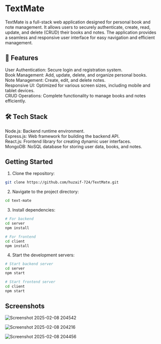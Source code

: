 # TextMate
TextMate is a full-stack web application designed for personal book and note management. It allows users to securely authenticate, create, read, update, and delete (CRUD) their books and notes. The application provides a seamless and responsive user interface for easy navigation and efficient management.


## 🚀 Features

User Authentication: Secure login and registration system. <br/> 
Book Management: Add, update, delete, and organize personal books. <br/>
Note Management: Create, edit, and delete notes. <br/>
Responsive UI: Optimized for various screen sizes, including mobile and tablet devices. <br/>
CRUD Operations: Complete functionality to manage books and notes efficiently. <br/>

## 🛠️ Tech Stack
Node.js: Backend runtime environment. <br/>
Express.js: Web framework for building the backend API. <br/>
React.js: Frontend library for creating dynamic user interfaces. <br/>
MongoDB: NoSQL database for storing user data, books, and notes. <br/>

## Getting Started

1. Clone the repository:
```bash
git clone https://github.com/huzaif-724/TextMate.git
```

2. Navigate to the project directory:
```bash
cd text-mate
```

3. Install dependencies:
```bash
# For backend
cd server
npm install

# For frontend 
cd client
npm install
```

4. Start the development servers:
```bash
# Start backend server
cd server
npm start

# Start frontend server
cd client
npm start
```


## Screenshots 


![Screenshot 2025-02-08 204542](https://github.com/user-attachments/assets/38f8f9c2-8d95-43ce-b5bd-da6bf831ec32)

![Screenshot 2025-02-08 204216](https://github.com/user-attachments/assets/89696ad6-00ca-4d94-8bfe-e2faeb8fb9dc)

![Screenshot 2025-02-08 204456](https://github.com/user-attachments/assets/782fdcca-8263-4eb3-9231-b51327807ea5)

